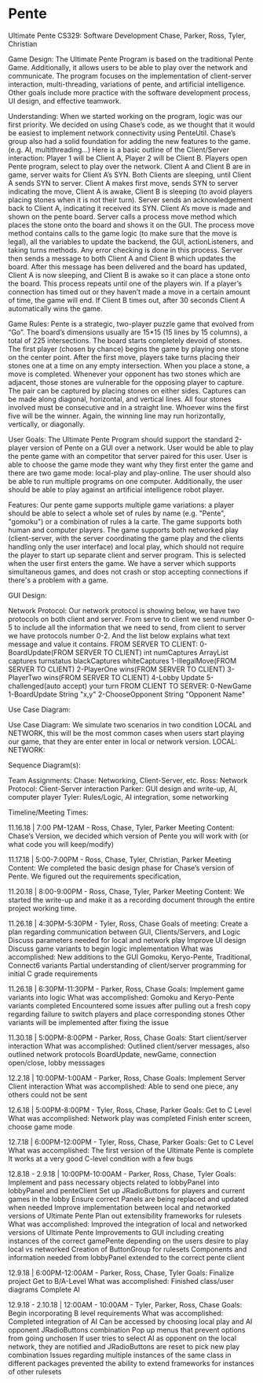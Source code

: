 # Pente
 Ultimate Pente
CS329: Software Development
Chase, Parker, Ross, Tyler, Christian


Game Design:
The Ultimate Pente Program is based on the traditional Pente Game. Additionally, it allows users to be able to play over the network and communicate. The program focuses on the implementation of client-server interaction, multi-threading, variations of pente, and artificial intelligence. Other goals include more practice with the software development process, UI design, and effective teamwork.


Understanding:
When we started working on the program, logic was our first priority. We decided on using Chase’s code, as we thought that it would be easiest to implement network connectivity using PenteUtil. Chase’s group also had a solid foundation for adding the new features to the game. (e.g. AI, multithreading…) Here is a basic outline of the Client/Server interaction: Player 1 will be Client A, Player 2 will be Client B. Players open Pente program, select to play over the network. Client A and Client B are in game, server waits for Client A’s SYN. Both Clients are sleeping, until Client A sends SYN to server. Client A makes first move, sends SYN to server indicating the move, Client A is awake, Client B is sleeping (to avoid players placing stones when it is not their turn). Server sends an acknowledgement back to Client A, indicating it received its SYN. Client A’s move is made and shown on the pente board. Server calls a process move method which places the stone onto the board and shows it on the GUI. The process move method contains calls to the game logic (to make sure that the move is legal), all the variables to update the backend, the GUI, actionListeners, and taking turns methods. Any error checking is done in this process. Server then sends a message to both Client A and Client B which updates the board. After this message has been delivered and the board has updated, Client A is now sleeping, and Client B is awake so it can place a stone onto the board. This process repeats until one of the players win. If a player’s connection has timed out or they haven’t made a move in a certain amount of time, the game will end. If Client B times out, after 30 seconds Client A automatically wins the game.


Game Rules:
Pente is a strategic, two-player puzzle game that evolved from “Go”. The board’s dimensions usually are 15*15 (15 lines by 15 columns), a total of 225 intersections. The board starts completely devoid of stones. The first player (chosen by chance) begins the game by playing one stone on the center point. After the first move, players take turns placing their stones one at a time on any empty intersection. When you place a stone, a move is completed. Whenever your opponent has two stones which are adjacent, those stones are vulnerable for the opposing player to capture. The pair can be captured by placing stones on either sides. Captures can be made along diagonal, horizontal, and vertical lines. All four stones involved must be consecutive and in a straight line. Whoever wins the first five will be the winner. Again, the winning line may run horizontally, vertically, or diagonally. 


User Goals:
The Ultimate Pente Program should support the standard 2-player version of Pente on a GUI over a network. User would be able to play the pente game with an competitor that server paired for this user. User is able to choose the game mode they want why they first enter the game and there are two game mode: local-play and play-online. The user should also be able to run multiple programs on one computer. Additionally, the user should be able to play against an artificial intelligence robot player.

Features:
Our pente game supports multiple game variations: a player should be able to select a whole set of rules by name (e.g. "Pente", "gomoku") or a combination of rules à la carte. The game supports both human and computer players. The game supports both networked play (client-server, with the server coordinating the game play and the clients handling only the user interface) and local play, which should not require the player to start up separate client and server program. This is selected when the user first enters the game. We have a server which supports simultaneous games, and does not crash or stop accepting connections if there's a problem with a game.

GUI Design:
	
Network Protocol:
Our network protocol is showing below, we have two protocols on both client and server. From serve to client we send number 0-5 to include all the information that we need to send, from client to server we have protocols number 0-2. And the list below explains what text message and value it contains. 
FROM SERVER TO CLIENT:
0-BoardUpdate(FROM SERVER TO CLIENT)
    int numCaptures
    ArrayList<points> captures
    turnstatus
    blackCaptures
    whiteCaptures
1-IllegalMove(FROM SERVER TO CLIENT)
2-PlayerOne wins(FROM SERVER TO CLIENT)
3-PlayerTwo wins(FROM SERVER TO CLIENT)
4-Lobby Update
5-challenged(auto accept)
    your turn
FROM CLIENT TO SERVER:
0-NewGame
1-BoardUpdate
    String "x,y"
2-ChooseOpponent
    String "Opponent Name"

Use Case Diagram:






Use Case Diagram:
We simulate two scenarios in two condition LOCAL and NETWORK, this will be the most common cases when users start playing our game, that they are enter enter in local or network version.
		   LOCAL:						  NETWORK:

















Sequence Diagram(s):


 

Team Assignments:
Chase: Networking, Client-Server, etc.
Ross: Network Protocol: Client-Server interaction
Parker: GUI design and write-up, AI, computer player
Tyler: Rules/Logic, AI integration, some networking





Timeline/Meeting Times:

11.16.18 | 7:00 PM-12AM - Ross, Chase, Tyler, Parker
Meeting Content: Chase’s Version, we decided which version of Pente you will work with (or what code you will keep/modify)


11.17.18 | 5:00-7:00PM - Ross, Chase, Tyler, Christian, Parker
Meeting Content: We completed the basic design phase for Chase’s version of Pente. We figured out the requirements specification,

11.20.18 | 8:00-9:00PM - Ross, Chase, Tyler, Parker
Meeting Content: We started the write-up and make it as a recording document through the entire project working time. 


11.26.18 | 4:30PM-5:30PM - Tyler, Ross, Chase
Goals of meeting:
Create a plan regarding communication between GUI, Clients/Servers, and Logic
Discuss parameters needed for local and network play
Improve UI design
Discuss game variants to begin logic implementation
What was accomplished:
New additions to the GUI
Gomoku, Keryo-Pente, Traditional, Connect6 variants
Partial understanding of client/server programming for initial C grade requirements 

11.26.18 | 6:30PM-11:30PM - Parker, Ross, Chase
Goals:
Implement game variants into logic
What was accomplished:
Gomoku and Keryo-Pente variants completed
Encountered some issues after pulling out a fresh copy regarding failure to switch players and place corresponding stones
Other variants will be implemented after fixing the issue

11.30.18 | 5:00PM-8:00PM - Parker, Ross, Chase
Goals: 
Start client/server interaction
What was accomplished: 
Outlined client/server messages, also outlined network protocols
BoardUpdate, newGame, connection open/close, lobby messsages

12.2.18 | 10:00PM-1:00AM - Parker, Ross, Chase
Goals:
Implement Server Client interaction
What was accomplished:
Able to send one piece, any others could not be sent 

12.6.18 | 5:00PM-8:00PM - Tyler, Ross, Chase, Parker
Goals:
Get to C Level
What was accomplished:
Network play was completed
Finish enter screen, choose game mode


12.7.18 | 6:00PM-12:00PM - Tyler, Ross, Chase, Parker
Goals:
Get to C Level
What was accomplished:
The first version of the Ultimate Pente is complete
It works at a very good C-level condition with a few bugs

12.8.18 - 2.9.18 | 10:00PM-10:00AM - Parker, Ross, Chase, Tyler
Goals:
Implement and pass necessary objects related to lobbyPanel into lobbyPanel and penteClient
Set up JRadioButtons for players and current games in the lobby
Ensure correct Panels are being replaced and updated when needed
Improve implementation between local and networked versions of Ultimate Pente
Plan out extensibility frameworks for rulesets
What was accomplished:
Improved the integration of local and networked versions of Ultimate Pente
Improvements to GUI including creating instances of the correct gamePente depending on the users desire to play local vs networked
Creation of ButtonGroup for rulesets
Components and information needed from lobbyPanel extended to the correct pente client

12.9.18 | 6:00PM-12:00AM - Parker, Ross, Chase, Tyler
Goals:
Finalize project
Get to B/A-Level
What was accomplished:
Finished class/user diagrams
Complete AI

12.9.18 - 2.10.18 | 12:00AM - 10:00AM - Tyler, Parker, Ross, Chase
Goals:
Begin incorporating B level requirements
What was accomplished:
Completed integration of AI
Can be accessed by choosing local play and AI opponent JRadioButtons combination
Pop up menus that prevent options from going unchosen
If user tries to select AI as opponent on the local network, they are notified and JRadioButtons are reset to pick new play combination
Issues regarding multiple instances of the same class in different packages prevented the ability to extend frameworks for instances of other rulesets



